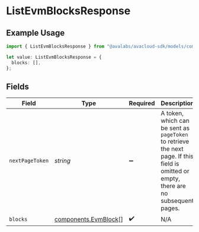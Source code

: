 # ListEvmBlocksResponse

## Example Usage

```typescript
import { ListEvmBlocksResponse } from "@avalabs/avacloud-sdk/models/components";

let value: ListEvmBlocksResponse = {
  blocks: [],
};
```

## Fields

| Field                                                                                                                                  | Type                                                                                                                                   | Required                                                                                                                               | Description                                                                                                                            |
| -------------------------------------------------------------------------------------------------------------------------------------- | -------------------------------------------------------------------------------------------------------------------------------------- | -------------------------------------------------------------------------------------------------------------------------------------- | -------------------------------------------------------------------------------------------------------------------------------------- |
| `nextPageToken`                                                                                                                        | *string*                                                                                                                               | :heavy_minus_sign:                                                                                                                     | A token, which can be sent as `pageToken` to retrieve the next page. If this field is omitted or empty, there are no subsequent pages. |
| `blocks`                                                                                                                               | [components.EvmBlock](../../models/components/evmblock.md)[]                                                                           | :heavy_check_mark:                                                                                                                     | N/A                                                                                                                                    |